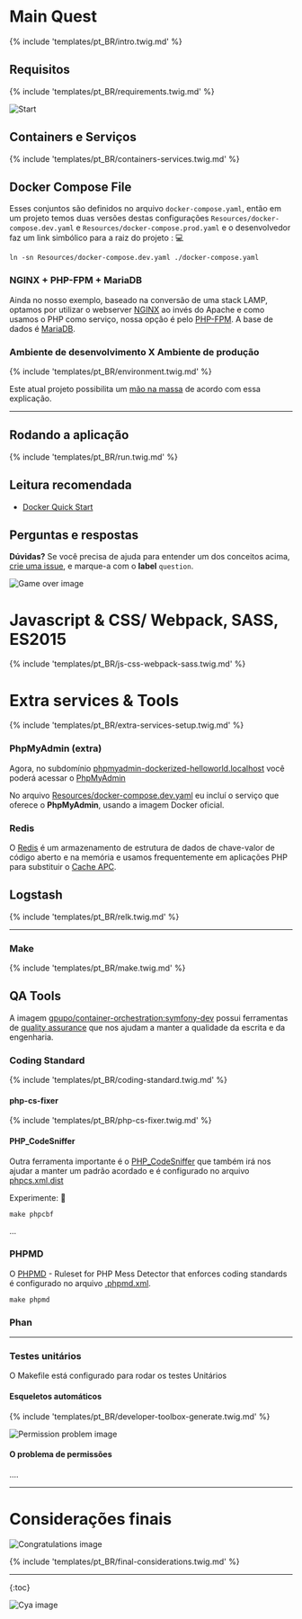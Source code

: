 # Main Quest

{% include 'templates/pt_BR/intro.twig.md' %}

## Requisitos

{% include 'templates/pt_BR/requirements.twig.md' %}

![Start](https://meta.gpupo.com/dockerized-helloworld/img/start.png)

## Containers e Serviços

{% include 'templates/pt_BR/containers-services.twig.md' %}

## Docker Compose File

Esses conjuntos são definidos no arquivo ``docker-compose.yaml``, então em um projeto temos duas versões destas configurações ``Resources/docker-compose.dev.yaml`` e ``Resources/docker-compose.prod.yaml`` e o desenvolvedor faz um link simbólico para a raiz do projeto : :computer:

	ln -sn Resources/docker-compose.dev.yaml ./docker-compose.yaml

### NGINX + PHP-FPM + MariaDB

Ainda no nosso exemplo, baseado na conversão de uma stack LAMP, optamos por utilizar o webserver [NGINX](https://www.nginx.com/) ao invés do Apache e como usamos o PHP como serviço, nossa opção é pelo [PHP-FPM](https://secure.php.net/manual/pt_BR/install.fpm.php). A base de dados é [MariaDB](https://mariadb.org/).

### Ambiente de desenvolvimento X Ambiente de produção

{% include 'templates/pt_BR/environment.twig.md' %}

Este atual projeto possibilita um [mão na massa](https://en.wikipedia.org/wiki/Hands_on) de acordo com essa explicação.

---

## Rodando a aplicação

{% include 'templates/pt_BR/run.twig.md' %}

## Leitura recomendada

* [Docker Quick Start](https://docs.docker.com/get-started/)

## Perguntas e respostas

**Dúvidas?** Se você precisa de ajuda para entender um dos conceitos acima, [crie uma issue](https://github.com/gpupo-meta/dockerized-helloworld/issues/new),
e marque-a com o **label** ``question``.

![Game over image](https://meta.gpupo.com/dockerized-helloworld/img/gameover.png)

# Javascript & CSS/ Webpack, SASS, ES2015

{% include 'templates/pt_BR/js-css-webpack-sass.twig.md' %}

# Extra services & Tools

{% include 'templates/pt_BR/extra-services-setup.twig.md' %}

### PhpMyAdmin (extra)

Agora, no subdomínio [phpmyadmin-dockerized-helloworld.localhost](http://phpmyadmin-dockerized-helloworld.localhost) você poderá acessar o [PhpMyAdmin](https://www.phpmyadmin.net/)

No arquivo [Resources/docker-compose.dev.yaml](https://github.com/gpupo-meta/dockerized-helloworld/blob/master/Resources/docker-compose.dev.yaml) eu incluí o serviço que oferece o **PhpMyAdmin**, usando a imagem Docker oficial.

### Redis

O [Redis](https://aws.amazon.com/pt/elasticache/what-is-redis/) é um armazenamento de estrutura de dados de chave-valor de código aberto e na memória e usamos frequentemente em aplicações PHP para substituir o [Cache APC](https://www.php.net/manual/en/book.apc.php).

## Logstash

{% include 'templates/pt_BR/relk.twig.md' %}

---

### Make

{% include 'templates/pt_BR/make.twig.md' %}

## QA Tools

A imagem [gpupo/container-orchestration:symfony-dev](https://hub.docker.com/r/gpupo/container-orchestration/tags) possui ferramentas de [quality assurance](https://en.wikipedia.org/wiki/Software_quality_assurance) que nos ajudam a manter a qualidade da escrita e da engenharia.

### Coding Standard

{% include 'templates/pt_BR/coding-standard.twig.md' %}

#### php-cs-fixer

{% include 'templates/pt_BR/php-cs-fixer.twig.md' %}

#### PHP_CodeSniffer

Outra ferramenta importante é o [PHP_CodeSniffer](https://github.com/squizlabs/PHP_CodeSniffer) que também irá nos ajudar a manter um padrão acordado e é configurado no arquivo [phpcs.xml.dist](https://github.com/gpupo-meta/dockerized-helloworld/blob/master/phpcs.xml.dist)

Experimente: :whale:

	make phpcbf

...

### PHPMD

O [PHPMD](https://phpmd.org/) - Ruleset for PHP Mess Detector that enforces coding standards é configurado no arquivo [.phpmd.xml](https://github.com/gpupo-meta/dockerized-helloworld/blob/master/.phpmd.xml).

	make phpmd

### Phan


---

### Testes unitários

O Makefile está configurado para rodar os testes Unitários


#### Esqueletos automáticos

{% include 'templates/pt_BR/developer-toolbox-generate.twig.md' %}

![Permission problem image](https://meta.gpupo.com/dockerized-helloworld/img/permission.png)

#### O problema de permissões

....

---

# Considerações finais

![Congratulations image](https://meta.gpupo.com/dockerized-helloworld/img/congrats.jpg)

{% include 'templates/pt_BR/final-considerations.twig.md' %}

---
{:toc}

![Cya image](https://meta.gpupo.com/dockerized-helloworld/img/pizzatime.jpg)
